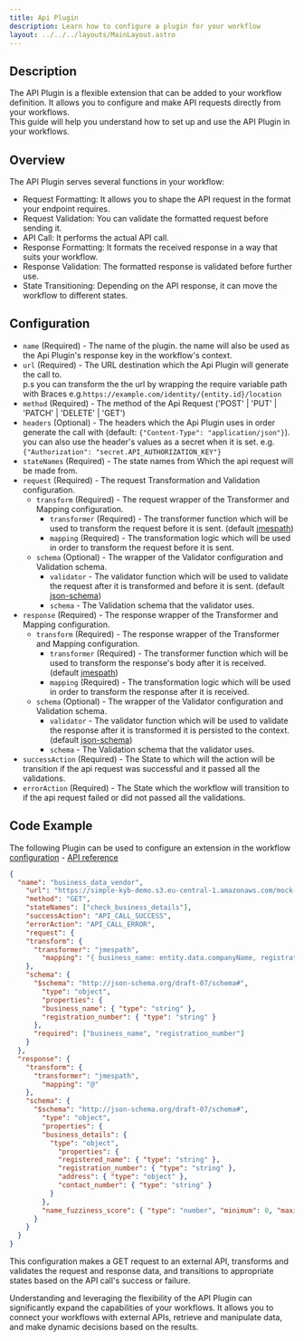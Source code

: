 ```yaml
---
title: Api Plugin
description: Learn how to configure a plugin for your workflow
layout: ../../../layouts/MainLayout.astro
---
```


## Description

The API Plugin is a flexible extension that can be added to your workflow definition. It allows you to configure and make API requests directly from your workflows.<br>This guide will help you understand how to set up and use the API Plugin in your workflows.

## Overview
The API Plugin serves several functions in your workflow:

- Request Formatting: It allows you to shape the API request in the format your endpoint requires.
- Request Validation: You can validate the formatted request before sending it.
- API Call: It performs the actual API call.
- Response Formatting: It formats the received response in a way that suits your workflow.
- Response Validation: The formatted response is validated before further use.
- State Transitioning: Depending on the API response, it can move the workflow to different states.

## Configuration

- `name` (Required) - The name of the plugin. the name will also be used as the Api Plugin's response key in the workflow's context.
- `url` (Required) -  The URL destination which the Api Plugin will generate the call to.<br>p.s you can transform the the url by wrapping the require variable path with Braces e.g.`https://example.com/identity/{entity.id}/location`
- `method` (Required) - The method of the Api Request ('POST' | 'PUT' | 'PATCH' | 'DELETE' | 'GET')
- `headers` (Optional) - The headers which the Api Plugin uses in order generate the call with (default: `{"Content-Type": "application/json"}`). you can also use the header's values as a secret when it is set. e.g. `{"Authorization": "secret.API_AUTHORIZATION_KEY"}`
- `stateNames` (Required) - The state names from Which the api request will be made from.
- `request` (Required) - The request Transformation and Validation configuration.
  - `transform` (Required) - The request wrapper of the Transformer and Mapping configuration.
    - `transformer` (Required) - The transformer function which will be used to transform the request before it is sent. (default [jmespath](https://jmespath.org/))
    - `mapping` (Required) - The transformation logic which will be used in order to transform the request before it is sent.
  - `schema` (Optional) - The wrapper of the Validator configuration and Validation schema.
    - `validator` - The validator function which will be used to validate the request after it is transformed and before it is sent. (default [json-schema](https://json-schema.org/))
    - `schema` - The Validation schema that the validator uses.
- `response` (Required) - The response wrapper of the Transformer and Mapping configuration.
  - `transform` (Required) - The response wrapper of the Transformer and Mapping configuration.
    - `transformer` (Required) - The transformer function which will be used to transform the response's body after it is received. (default [jmespath](https://jmespath.org/))
    - `mapping` (Required) - The transformation logic which will be used in order to transform the response after it is received.
  - `schema` (Optional) - The wrapper of the Validator configuration and Validation schema.
    - `validator` - The validator function which will be used to validate the response after it is transformed it is persisted to the context. (default [json-schema](https://json-schema.org/))
    - `schema` - The Validation schema that the validator uses.
- `successAction` (Required) - The State to which will the action will be transition if the api request was successful and it passed all the validations.
- `errorAction` (Required) - The State which the workflow will transition to if the api request failed or did not passed all the validations.

## Code Example

The following Plugin can be used to configure an extension in the workflow [configuration](#configuration) - [API reference](/en/learn/workflow_definitions)

```json
{
  "name": "business_data_vendor",
    "url": "https://simple-kyb-demo.s3.eu-central-1.amazonaws.com/mock-data/business_test_eu.json",
    "method": "GET",
    "stateNames": ["check_business_details"],
    "successAction": "API_CALL_SUCCESS",
    "errorAction": "API_CALL_ERROR",
    "request": {
    "transform": {
      "transformer": "jmespath",
        "mapping": "{ business_name: entity.data.companyName, registration_number: entity.data.registrationNumber}"
    },
    "schema": {
      "$schema": "http://json-schema.org/draft-07/schema#",
        "type": "object",
        "properties": {
        "business_name": { "type": "string" },
        "registration_number": { "type": "string" }
      },
      "required": ["business_name", "registration_number"]
    }
  },
  "response": {
    "transform": {
      "transformer": "jmespath",
        "mapping": "@"
    },
    "schema": {
      "$schema": "http://json-schema.org/draft-07/schema#",
        "type": "object",
        "properties": {
        "business_details": {
          "type": "object",
            "properties": {
            "registered_name": { "type": "string" },
            "registration_number": { "type": "string" },
            "address": { "type": "object" },
            "contact_number": { "type": "string" }
          }
        },
        "name_fuzziness_score": { "type": "number", "minimum": 0, "maximum": 1 }
      }
    }
  }
}
```

This configuration makes a GET request to an external API, transforms and validates the request and response data, and transitions to appropriate states based on the API call's success or failure.

Understanding and leveraging the flexibility of the API Plugin can significantly expand the capabilities of your workflows. It allows you to connect your workflows with external APIs, retrieve and manipulate data, and make dynamic decisions based on the results.
